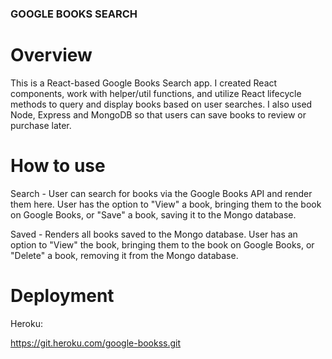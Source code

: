 ### GOOGLE BOOKS SEARCH 

# Overview

This is a React-based Google Books Search app. I created React components, work with helper/util functions, and utilize React lifecycle methods to query and display books based on user searches. I also used Node, Express and MongoDB so that users can save books to review or purchase later.



# How to use 

Search - User can search for books via the Google Books API and render them here. User has the option to "View" a book, bringing them to the book on Google Books, or "Save" a book, saving it to the Mongo database.


Saved - Renders all books saved to the Mongo database. User has an option to "View" the book, bringing them to the book on Google Books, or "Delete" a book, removing it from the Mongo database.

# Deployment 
Heroku: 

https://git.heroku.com/google-bookss.git

